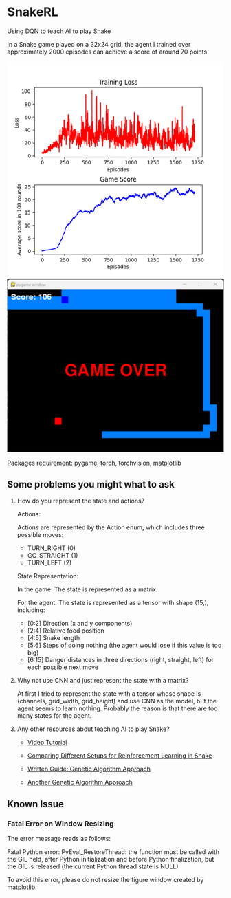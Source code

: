 # SnakeRL

Using DQN to teach AI to play Snake

In a Snake game played on a 32x24 grid, the agent I trained over approximately 2000 episodes can achieve a score of around 70 points.

![alt text](pngs/loss.png)
![alt text](pngs/score106.png)

Packages requirement: pygame, torch, torchvision, matplotlib

## Some problems you might what to ask

1.  How do you represent the state and actions?

    Actions:

    Actions are represented by the Action enum, which includes three possible moves:

    - TURN_RIGHT (0)
    - GO_STRAIGHT (1)
    - TURN_LEFT (2)

    State Representation:

    In the game:
    The state is represented as a matrix.

    For the agent:
    The state is represented as a tensor with shape (15,), including:

    - [0:2] Direction (x and y components)
    - [2:4] Relative food position
    - [4:5] Snake length
    - [5:6] Steps of doing nothing (the agent would lose if this value is too big)
    - [6:15] Danger distances in three directions (right, straight, left) for each possible next move

2.  Why not use CNN and just represent the state with a matrix?

    At first I tried to represent the state with a tensor whose shape is (channels, grid_width, grid_height) and use CNN as the model, but the agent seems to learn nothing. Probably the reason is that there are too many states for the agent.

3.  Any other resources about teaching AI to play Snake?

    - [Video Tutorial](https://github.com/patrickloeber/snake-ai-pytorch)

    - [Comparing Different Setups for Reinforcement Learning in Snake](https://davidd-55.github.io/sNNake/)

    - [Written Guide: Genetic Algorithm Approach](https://craighaber.github.io/AI-for-Snake-Game/website_files/index.html)

    - [Another Genetic Algorithm Approach](https://github.com/arthurdjn/snake-reinforcement-learning)

## Known Issue

### Fatal Error on Window Resizing

The error message reads as follows:

Fatal Python error: PyEval_RestoreThread: the function must be called with the GIL held, after Python initialization and before Python finalization, but the GIL is released (the current Python thread state is NULL)

To avoid this error, please do not resize the figure window created by matplotlib.
